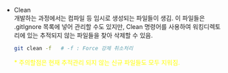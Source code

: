 - Clean <br>
  개발하는 과정에서는 컴파일 등 임시로 생성되는 파일들이 생김. 이 파일들은 .gitIgnore
  목록에 넣어 관리할 수도 있지만, Clean 명령어를 사용하여 워킹디렉토리에 있는 추적되지
  않는 파일들을 찾아 삭제할 수 있음. 

   ```bash
   git clean -f   # -f : Force 강제 취소처리 
   ```  

   <font color=yellow>* 주의할점은 현재 추적관리 되지 않는 신규 파일들도 모두 지워짐. </font>
   